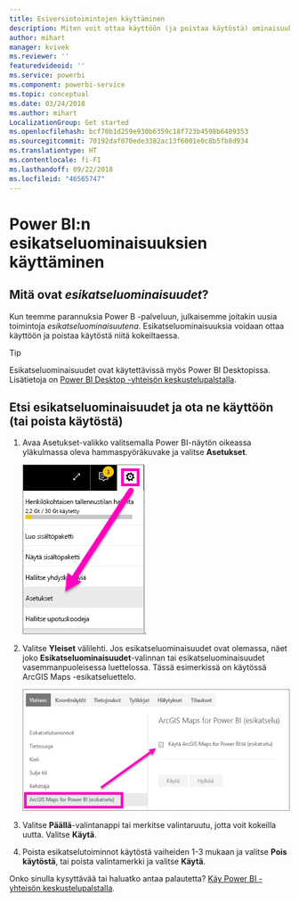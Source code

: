 ```yaml
---
title: Esiversiotoimintojen käyttäminen
description: Miten voit ottaa käyttöön (ja poistaa käytöstä) ominaisuuksia, jotka ovat esikatselussa.
author: mihart
manager: kvivek
ms.reviewer: ''
featuredvideoid: ''
ms.service: powerbi
ms.component: powerbi-service
ms.topic: conceptual
ms.date: 03/24/2018
ms.author: mihart
LocalizationGroup: Get started
ms.openlocfilehash: bcf70b1d259e930b6359c18f723b4598b6409353
ms.sourcegitcommit: 70192daf070ede3382ac13f6001e0c8b5fb8d934
ms.translationtype: HT
ms.contentlocale: fi-FI
ms.lasthandoff: 09/22/2018
ms.locfileid: "46565747"
---
```

# <a name="opt-in-for-power-bi-service-preview-features"></a>Power BI:n esikatseluominaisuuksien käyttäminen
## <a name="what-are-preview-features"></a>Mitä ovat *esikatseluominaisuudet*?
Kun teemme parannuksia Power B -palveluun, julkaisemme joitakin uusia toimintoja *esikatseluominaisuutena*. Esikatseluominaisuuksia voidaan ottaa käyttöön ja poistaa käytöstä niitä kokeiltaessa.

> [!TIP]
> Esikatseluominaisuudet ovat käytettävissä myös Power BI Desktopissa. Lisätietoja on [Power BI Desktop -yhteisön keskustelupalstalla](https://community.powerbi.com/t5/Desktop/bd-p/power-bi-designer).
> 
> 

## <a name="find-previews-and-turn-them-on-and-off"></a>Etsi esikatseluominaisuudet ja ota ne käyttöön (tai poista käytöstä)
1. Avaa Asetukset-valikko valitsemalla Power BI-näytön oikeassa yläkulmassa oleva hammaspyöräkuvake ja valitse **Asetukset**.
   
   ![Asetukset-valikko](./media/end-user-preview-features/power-bi-settings.png).
2. Valitse **Yleiset** välilehti. Jos esikatseluominaisuudet ovat olemassa, näet joko **Esikatseluominaisuudet**-valinnan tai esikatseluominaisuudet vasemmanpuoleisessa luettelossa.  Tässä esimerkissä on käytössä ArcGIS Maps -esikatseluettelo. 
   
   ![Yleinen-välilehti](./media/end-user-preview-features/power-bi-preview-arcgis.png)
3. Valitse **Päällä**-valintanappi tai merkitse valintaruutu, jotta voit kokeilla uutta. Valitse **Käytä**.
4. Poista esikatselutoiminnot käytöstä vaiheiden 1-3 mukaan ja valitse **Pois käytöstä**, tai poista valintamerkki ja valitse **Käytä**.


Onko sinulla kysyttävää tai haluatko antaa palautetta? [Käy Power BI -yhteisön keskustelupalstalla](http://community.powerbi.com/t5/Navigation-Preview-Forum/bd-p/NavigationPreview).

